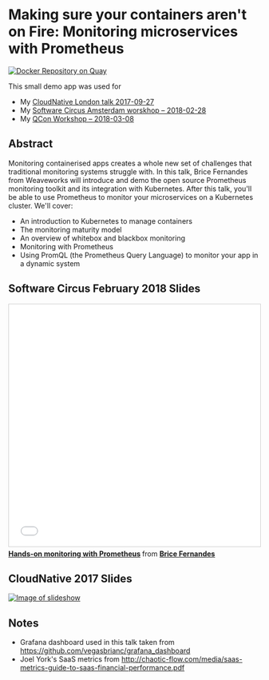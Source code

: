# Making sure your containers aren't on Fire: Monitoring microservices with Prometheus

[![Docker Repository on Quay](https://quay.io/repository/brice/metrics-demo/status "Docker Repository on Quay")](https://quay.io/repository/brice/metrics-demo)

This small demo app was used for
- My [CloudNative London talk 2017-09-27](https://skillsmatter.com/skillscasts/10507-making-sure-your-containers-aren-t-on-fire-monitoring-microservices-with-prometheus)
- My [Software Circus Amsterdam worskhop – 2018-02-28](https://www.meetup.com/Software-Circus/events/247767146/)
- My [QCon Workshop – 2018-03-08](https://qconlondon.com/london2018/workshop/mastering-microservices-monitoring-prometheus)

## Abstract

Monitoring containerised apps creates a whole new set of challenges that traditional monitoring systems struggle with. In this talk, Brice Fernandes from Weaveworks will introduce and demo the open source Prometheus monitoring toolkit and its integration with Kubernetes. After this talk, you'll be able to use Prometheus to monitor your microservices on a Kubernetes cluster. We'll cover: 
- An introduction to Kubernetes to manage containers
- The monitoring maturity model
- An overview of whitebox and blackbox monitoring
- Monitoring with Prometheus
- Using PromQL (the Prometheus Query Language) to monitor your app in a dynamic system

## Software Circus February 2018 Slides

<iframe src="//www.slideshare.net/slideshow/embed_code/key/98VqJeLbmsltxa" width="595" height="485" frameborder="0" marginwidth="0" marginheight="0" scrolling="no" style="border:1px solid #CCC; border-width:1px; margin-bottom:5px; max-width: 100%;" allowfullscreen> </iframe> <div style="margin-bottom:5px"> <strong> <a href="//www.slideshare.net/fractallambda/handson-monitoring-with-prometheus" title="Hands-on monitoring with Prometheus" target="_blank">Hands-on monitoring with Prometheus</a> </strong> from <strong><a href="https://www.slideshare.net/fractallambda" target="_blank">Brice Fernandes</a></strong> </div>

## CloudNative 2017 Slides

[![Image of slideshow](resources/slidepic.png)](https://www.slideshare.net/fractallambda/monitoring-kubernetes-with-prometheus-80179046)

## Notes
- Grafana dashboard used in this talk taken from https://github.com/vegasbrianc/grafana_dashboard
- Joel York's SaaS metrics from http://chaotic-flow.com/media/saas-metrics-guide-to-saas-financial-performance.pdf
